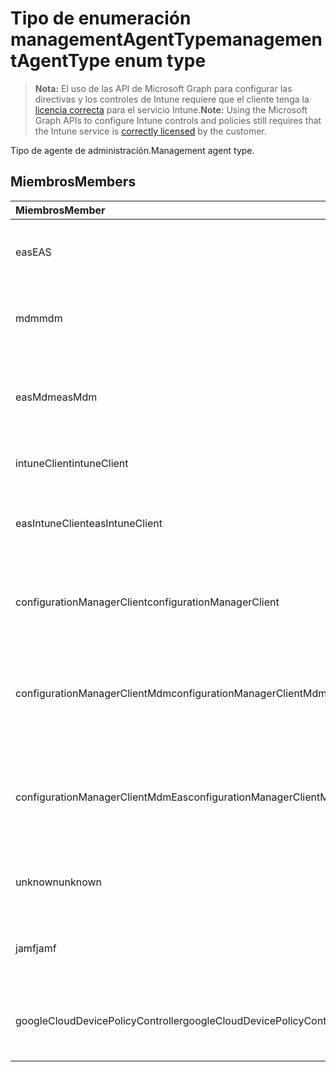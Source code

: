 # <a name="managementagenttype-enum-type"></a><span data-ttu-id="86ec9-101">Tipo de enumeración managementAgentType</span><span class="sxs-lookup"><span data-stu-id="86ec9-101">managementAgentType enum type</span></span>

> <span data-ttu-id="86ec9-102">**Nota:** El uso de las API de Microsoft Graph para configurar las directivas y los controles de Intune requiere que el cliente tenga la [licencia correcta](https://go.microsoft.com/fwlink/?linkid=839381) para el servicio Intune.</span><span class="sxs-lookup"><span data-stu-id="86ec9-102">**Note:** Using the Microsoft Graph APIs to configure Intune controls and policies still requires that the Intune service is [correctly licensed](https://go.microsoft.com/fwlink/?linkid=839381) by the customer.</span></span>

<span data-ttu-id="86ec9-103">Tipo de agente de administración.</span><span class="sxs-lookup"><span data-stu-id="86ec9-103">Management agent type.</span></span>
## <a name="members"></a><span data-ttu-id="86ec9-104">Miembros</span><span class="sxs-lookup"><span data-stu-id="86ec9-104">Members</span></span>
|<span data-ttu-id="86ec9-105">Miembros</span><span class="sxs-lookup"><span data-stu-id="86ec9-105">Member</span></span>|<span data-ttu-id="86ec9-106">Valor</span><span class="sxs-lookup"><span data-stu-id="86ec9-106">Value</span></span>|<span data-ttu-id="86ec9-107">Descripción</span><span class="sxs-lookup"><span data-stu-id="86ec9-107">Description</span></span>|
|:---|:---|:---|
|<span data-ttu-id="86ec9-108">eas</span><span class="sxs-lookup"><span data-stu-id="86ec9-108">EAS</span></span>|<span data-ttu-id="86ec9-109">1</span><span class="sxs-lookup"><span data-stu-id="86ec9-109">$1</span></span>|<span data-ttu-id="86ec9-110">El dispositivo se administra mediante Exchange server.</span><span class="sxs-lookup"><span data-stu-id="86ec9-110">The device is managed by Exchange server.</span></span>|
|<span data-ttu-id="86ec9-111">mdm</span><span class="sxs-lookup"><span data-stu-id="86ec9-111">mdm</span></span>|<span data-ttu-id="86ec9-112">2</span><span class="sxs-lookup"><span data-stu-id="86ec9-112">-2</span></span>|<span data-ttu-id="86ec9-113">El dispositivo se administra mediante Intune MDM.</span><span class="sxs-lookup"><span data-stu-id="86ec9-113">The device is managed by Intune MDM.</span></span>|
|<span data-ttu-id="86ec9-114">easMdm</span><span class="sxs-lookup"><span data-stu-id="86ec9-114">easMdm</span></span>|<span data-ttu-id="86ec9-115">3</span><span class="sxs-lookup"><span data-stu-id="86ec9-115">-3</span></span>|<span data-ttu-id="86ec9-116">El dispositivo se administra mediante Exchange server e Intune MDM.</span><span class="sxs-lookup"><span data-stu-id="86ec9-116">The device is managed by both Exchange server and Intune MDM.</span></span>|
|<span data-ttu-id="86ec9-117">intuneClient</span><span class="sxs-lookup"><span data-stu-id="86ec9-117">intuneClient</span></span>|<span data-ttu-id="86ec9-118">4</span><span class="sxs-lookup"><span data-stu-id="86ec9-118">-4</span></span>|<span data-ttu-id="86ec9-119">Administrado por el cliente Intune.</span><span class="sxs-lookup"><span data-stu-id="86ec9-119">Intune client managed.</span></span>|
|<span data-ttu-id="86ec9-120">easIntuneClient</span><span class="sxs-lookup"><span data-stu-id="86ec9-120">easIntuneClient</span></span>|<span data-ttu-id="86ec9-121">5</span><span class="sxs-lookup"><span data-stu-id="86ec9-121">$-5</span></span>|<span data-ttu-id="86ec9-122">El dispositivo está administrado dualmente por el cliente EAS e Intune.</span><span class="sxs-lookup"><span data-stu-id="86ec9-122">The device is EAS and Intune client dual managed.</span></span>|
|<span data-ttu-id="86ec9-123">configurationManagerClient</span><span class="sxs-lookup"><span data-stu-id="86ec9-123">configurationManagerClient</span></span>|<span data-ttu-id="86ec9-124">8</span><span class="sxs-lookup"><span data-stu-id="86ec9-124">-8</span></span>|<span data-ttu-id="86ec9-125">El dispositivo se administra mediante el Administrador de configuración.</span><span class="sxs-lookup"><span data-stu-id="86ec9-125">The device is managed by Configuration Manager.</span></span>|
|<span data-ttu-id="86ec9-126">configurationManagerClientMdm</span><span class="sxs-lookup"><span data-stu-id="86ec9-126">configurationManagerClientMdm</span></span>|<span data-ttu-id="86ec9-127">10</span><span class="sxs-lookup"><span data-stu-id="86ec9-127">1.0</span></span>|<span data-ttu-id="86ec9-128">El dispositivo está administrado por el Administrador de configuración y MDM.</span><span class="sxs-lookup"><span data-stu-id="86ec9-128">The device is managed by Configuration Manager and MDM.</span></span>|
|<span data-ttu-id="86ec9-129">configurationManagerClientMdmEas</span><span class="sxs-lookup"><span data-stu-id="86ec9-129">configurationManagerClientMdmEas</span></span>|<span data-ttu-id="86ec9-130">11</span><span class="sxs-lookup"><span data-stu-id="86ec9-130">1.1</span></span>|<span data-ttu-id="86ec9-131">El dispositivo se administra mediante el Administrador de configuración, MDM y Eas.</span><span class="sxs-lookup"><span data-stu-id="86ec9-131">The device is managed by Configuration Manager, MDM and Eas.</span></span>|
|<span data-ttu-id="86ec9-132">unknown</span><span class="sxs-lookup"><span data-stu-id="86ec9-132">unknown</span></span>|<span data-ttu-id="86ec9-133">16</span><span class="sxs-lookup"><span data-stu-id="86ec9-133">-16</span></span>|<span data-ttu-id="86ec9-134">Tipo de agente de administración desconocido.</span><span class="sxs-lookup"><span data-stu-id="86ec9-134">Unknown management agent type.</span></span>|
|<span data-ttu-id="86ec9-135">jamf</span><span class="sxs-lookup"><span data-stu-id="86ec9-135">jamf</span></span>|<span data-ttu-id="86ec9-136">32</span><span class="sxs-lookup"><span data-stu-id="86ec9-136">3.2</span></span>|<span data-ttu-id="86ec9-137">Los atributos del dispositivo se obtienen de Jamf.</span><span class="sxs-lookup"><span data-stu-id="86ec9-137">The device attributes are fetched from Jamf.</span></span>|
|<span data-ttu-id="86ec9-138">googleCloudDevicePolicyController</span><span class="sxs-lookup"><span data-stu-id="86ec9-138">googleCloudDevicePolicyController</span></span>|<span data-ttu-id="86ec9-139">64</span><span class="sxs-lookup"><span data-stu-id="86ec9-139">6.4</span></span>|<span data-ttu-id="86ec9-140">El dispositivo se administra mediante CloudDPC de Google.</span><span class="sxs-lookup"><span data-stu-id="86ec9-140">The device is managed by Google's CloudDPC.</span></span>|



